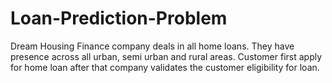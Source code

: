 # Loan-Prediction-Problem
Dream Housing Finance company deals in all home loans. They have presence across all urban, semi urban and rural areas. Customer first apply for home loan after that company validates the customer eligibility for loan.
